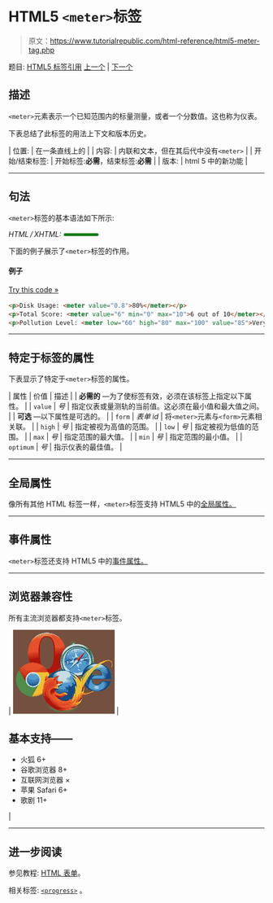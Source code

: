 # HTML5 `<meter>`标签

> 原文：<https://www.tutorialrepublic.com/html-reference/html5-meter-tag.php>

题目: [HTML5 标签引用](html5-tags.php) [上一个](html-meta-tag.php) | [下一个](html5-nav-tag.php)

## 描述

`<meter>`元素表示一个已知范围内的标量测量，或者一个分数值。这也称为仪表。

下表总结了此标签的用法上下文和版本历史。

| 位置: | 在一条直线上的 |
| 内容: | 内联和文本，但在其后代中没有`<meter>` |
| 开始/结束标签: | 开始标签:**必需**，结束标签:**必需** |
| 版本: | html 5 中的新功能 |

* * *

## 句法

`<meter>`标签的基本语法如下所示:

*HTML / XHTML:* <meter value="5"> ... </meter>

下面的例子展示了`<meter>`标签的作用。

#### 例子

[Try this code »](../codelab.php?topic=html5&file=meter-tag "Try this code using online Editor")

```html
<p>Disk Usage: <meter value="0.8">80%</meter></p>
<p>Total Score: <meter value="6" min="0" max="10">6 out of 10</meter></p>
<p>Pollution Level: <meter low="60" high="80" max="100" value="85">Very High</meter></p>
```

* * *

## 特定于标签的属性

下表显示了特定于`<meter>`标签的属性。

| 属性 | 价值 | 描述 |
| **必需的** —为了使标签有效，必须在该标签上指定以下属性。 |
| `value` | *号* | 指定仪表或量测轨的当前值。这必须在最小值和最大值之间。 |
| **可选** —以下属性是可选的。 |
| `form` | *表单 id* | 将`<meter>`元素与`<form>`元素相关联。 |
| `high` | *号* | 指定被视为高值的范围。 |
| `low` | *号* | 指定被视为低值的范围。 |
| `max` | *号* | 指定范围的最大值。 |
| `min` | *号* | 指定范围的最小值。 |
| `optimum` | *号* | 指示仪表的最佳值。 |

* * *

## 全局属性

像所有其他 HTML 标签一样，`<meter>`标签支持 HTML5 中的[全局属性。](html5-global-attributes.php)

* * *

## 事件属性

`<meter>`标签还支持 HTML5 中的[事件属性。](html5-event-attributes.php)

* * *

## 浏览器兼容性

所有主流浏览器都支持`<meter>`标签。

| ![Browsers Icon](img/e9331123c77668c1832e541c2fca1002.png) | 

## 基本支持——

*   火狐 6+
*   谷歌浏览器 8+
*   互联网浏览器 ×
*   苹果 Safari 6+
*   歌剧 11+

 |

* * *

## 进一步阅读

参见教程: [HTML 表单](../html-tutorial/html-forms.php)。

相关标签: [`<progress>`](html5-progress-tag.php) 。